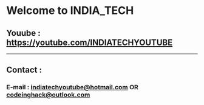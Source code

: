 # Welcome to INDIA_TECH 
## Youube : https://youtube.com/INDIATECHYOUTUBE

***
## Contact  : 
### E-mail : indiatechyoutube@hotmail.com OR codeinghack@outlook.com
